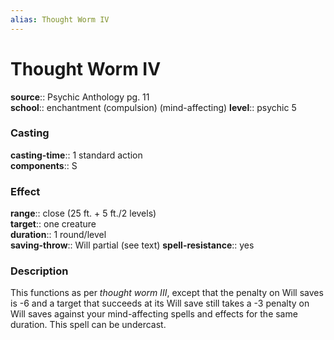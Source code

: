 ```yaml
---
alias: Thought Worm IV
---
```


# Thought Worm IV 

**source**:: Psychic Anthology pg. 11  
**school**:: enchantment (compulsion) (mind-affecting)
**level**:: psychic 5

### Casting 

**casting-time**:: 1 standard action  
**components**:: S

### Effect 

**range**:: close (25 ft. + 5 ft./2 levels)  
**target**:: one creature  
**duration**:: 1 round/level  
**saving-throw**:: Will partial (see text)
**spell-resistance**:: yes

### Description 

This functions as per *thought worm III*, except that the penalty on Will saves is -6 and a target that succeeds at its Will save still takes a -3 penalty on Will saves against your mind-affecting spells and effects for the same duration. This spell can be undercast.
